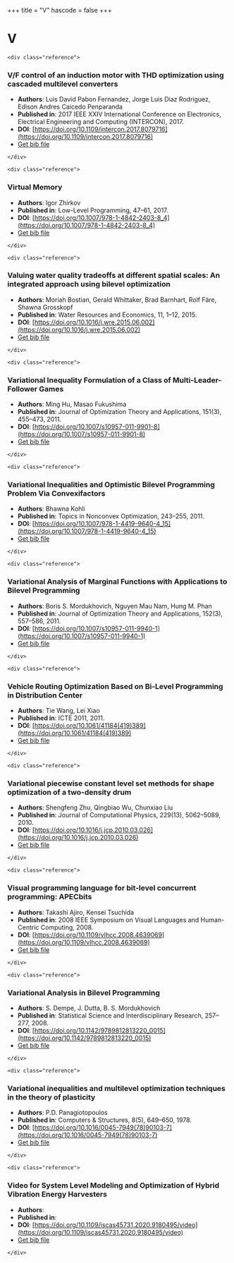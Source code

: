 <!--
File generated by bibs-to-md.jl
-->
+++
title = "V"
hascode = false
+++

# V
~~~
<div class="reference">
~~~
### V/F control of an induction motor with THD optimization using cascaded multilevel converters
- **Authors**: Luis David Pabon Fernandez, Jorge Luis Diaz Rodriguez, Edison Andres Caicedo Penparanda
- **Published in**: 2017 IEEE XXIV International Conference on Electronics, Electrical Engineering and Computing (INTERCON), 2017.
- **DOI**: [https://doi.org/10.1109/intercon.2017.8079716](https://doi.org/10.1109/intercon.2017.8079716)
- [Get bib file](/bib-files/V/Pabon_Fernandez_2017_250.bib)
~~~
</div>
~~~
~~~
<div class="reference">
~~~
### Virtual Memory
- **Authors**: Igor Zhirkov
- **Published in**: Low-Level Programming, 47–61, 2017.
- **DOI**: [https://doi.org/10.1007/978-1-4842-2403-8_4](https://doi.org/10.1007/978-1-4842-2403-8_4)
- [Get bib file](/bib-files/V/Zhirkov_2017_38.bib)
~~~
</div>
~~~
~~~
<div class="reference">
~~~
### Valuing water quality tradeoffs at different spatial scales: An integrated approach using bilevel optimization
- **Authors**: Moriah Bostian, Gerald Whittaker, Brad Barnhart, Rolf Färe, Shawna Grosskopf
- **Published in**: Water Resources and Economics, 11, 1–12, 2015.
- **DOI**: [https://doi.org/10.1016/j.wre.2015.06.002](https://doi.org/10.1016/j.wre.2015.06.002)
- [Get bib file](/bib-files/V/Bostian_2015_48.bib)
~~~
</div>
~~~
~~~
<div class="reference">
~~~
### Variational Inequality Formulation of a Class of Multi-Leader-Follower Games
- **Authors**: Ming Hu, Masao Fukushima
- **Published in**: Journal of Optimization Theory and Applications, 151(3), 455–473, 2011.
- **DOI**: [https://doi.org/10.1007/s10957-011-9901-8](https://doi.org/10.1007/s10957-011-9901-8)
- [Get bib file](/bib-files/V/Hu_2011_11.bib)
~~~
</div>
~~~
~~~
<div class="reference">
~~~
### Variational Inequalities and Optimistic Bilevel Programming Problem Via Convexifactors
- **Authors**: Bhawna Kohli
- **Published in**: Topics in Nonconvex Optimization, 243–255, 2011.
- **DOI**: [https://doi.org/10.1007/978-1-4419-9640-4_15](https://doi.org/10.1007/978-1-4419-9640-4_15)
- [Get bib file](/bib-files/V/Kohli_2011_54.bib)
~~~
</div>
~~~
~~~
<div class="reference">
~~~
### Variational Analysis of Marginal Functions with Applications to Bilevel Programming
- **Authors**: Boris S. Mordukhovich, Nguyen Mau Nam, Hung M. Phan
- **Published in**: Journal of Optimization Theory and Applications, 152(3), 557–586, 2011.
- **DOI**: [https://doi.org/10.1007/s10957-011-9940-1](https://doi.org/10.1007/s10957-011-9940-1)
- [Get bib file](/bib-files/V/Mordukhovich_2011_361.bib)
~~~
</div>
~~~
~~~
<div class="reference">
~~~
### Vehicle Routing Optimization Based on Bi-Level Programming in Distribution Center
- **Authors**: Tie Wang, Lei Xiao
- **Published in**: ICTE 2011, 2011.
- **DOI**: [https://doi.org/10.1061/41184(419)389](https://doi.org/10.1061/41184(419)389)
- [Get bib file](/bib-files/V/Wang_2011_15.bib)
~~~
</div>
~~~
~~~
<div class="reference">
~~~
### Variational piecewise constant level set methods for shape optimization of a two-density drum
- **Authors**: Shengfeng Zhu, Qingbiao Wu, Chunxiao Liu
- **Published in**: Journal of Computational Physics, 229(13), 5062–5089, 2010.
- **DOI**: [https://doi.org/10.1016/j.jcp.2010.03.026](https://doi.org/10.1016/j.jcp.2010.03.026)
- [Get bib file](/bib-files/V/Zhu_2010_107.bib)
~~~
</div>
~~~
~~~
<div class="reference">
~~~
### Visual programming language for bit-level concurrent programming: APECbits
- **Authors**: Takashi Ajiro, Kensei Tsuchida
- **Published in**: 2008 IEEE Symposium on Visual Languages and Human-Centric Computing, 2008.
- **DOI**: [https://doi.org/10.1109/vlhcc.2008.4639069](https://doi.org/10.1109/vlhcc.2008.4639069)
- [Get bib file](/bib-files/V/Ajiro_2008_71.bib)
~~~
</div>
~~~
~~~
<div class="reference">
~~~
### Variational Analysis in Bilevel Programming
- **Authors**: S. Dempe, J. Dutta, B. S. Mordukhovich
- **Published in**: Statistical Science and Interdisciplinary Research, 257–277, 2008.
- **DOI**: [https://doi.org/10.1142/9789812813220_0015](https://doi.org/10.1142/9789812813220_0015)
- [Get bib file](/bib-files/V/Dempe_2008_114.bib)
~~~
</div>
~~~
~~~
<div class="reference">
~~~
### Variational inequalities and multilevel optimization techniques in the theory of plasticity
- **Authors**: P.D. Panagiotopoulos
- **Published in**: Computers & Structures, 8(5), 649–650, 1978.
- **DOI**: [https://doi.org/10.1016/0045-7949(78)90103-7](https://doi.org/10.1016/0045-7949(78)90103-7)
- [Get bib file](/bib-files/V/Panagiotopoulos_1978_176.bib)
~~~
</div>
~~~
~~~
<div class="reference">
~~~
### Video for System Level Modeling and Optimization of Hybrid Vibration Energy Harvesters
- **Authors**: 
- **Published in**: 
- **DOI**: [https://doi.org/10.1109/iscas45731.2020.9180495/video](https://doi.org/10.1109/iscas45731.2020.9180495/video)
- [Get bib file](/bib-files/V/1_331.bib)
~~~
</div>
~~~

